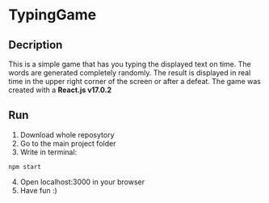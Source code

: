 # TypingGame

## Decription
This is a simple game that has you typing the displayed text on time. The words are generated completely randomly. The result is displayed in real time in the upper right corner of the screen or after a defeat.
The game was created with a **React.js v17.0.2**

## Run
1. Download whole reposytory
2. Go to the main project folder
3. Write  in terminal:
```
npm start

```
4. Open localhost:3000 in your browser
5. Have fun :)






